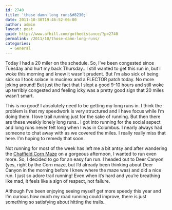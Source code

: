 ```yaml
---
id: 2740
title: 'those damn long runs&#8230;'
date: 2011-10-30T19:46:52-06:00
author: admin
layout: post
guid: http://www.afhill.com/gothedistance/?p=2740
permalink: /2011/10/those-damn-long-runs/
categories:
  - General
---
```

Today I had a 20 miler on the schedule. So, I&#8217;ve been congested since Tuesday and hurt my back Thursday.. I still wanted to get this run in, but I woke this morning and knew it wasn&#8217;t prudent. But I&#8217;m also sick of being sick so I took solace in mucinex and a FLECTOR patch today. No more joking around! But just the fact that I slept a good 9-10 hours and still woke up terribly congested and feeling icky was a pretty good sign that 20 miles wasn&#8217;t smart. 

This is no good! I absolutely need to be getting my long runs in. I think the problem is that my speedwork is very structured and I have focus while I&#8217;m doing them. I love trail running just for the sake of running. But then there are these weekly lonely long runs.. I got into running for the social aspect and long runs never felt long when I was in Columbus. I nearly always had someone to chat away with as we covered the miles. I really really miss that here. I&#8217;m hoping to remedy that soon. 

Not running for most of the week has left me a bit antsy and after wandering the [Chatfield Corn Maze](http://www.botanicgardens.org/content/corn-maze) on a gorgeous afternoon, I wanted to run even more. So, I decided to go for an easy fun run. I headed out to Deer Canyon (yes, right by the Corn maze, but I&#8217;d already been thinking about Deer Canyon in the morning before I knew where the maze was) and did a nice run. I just so adore trail running! Even when it&#8217;s hard and you&#8217;re breathing like mad, it feels like a sign of respect, not failure. 

Although I&#8217;ve been enjoying seeing myself get more speedy this year and I&#8217;m curious how much my road running could improve, there is just something so satisfying about hitting the trails..